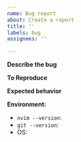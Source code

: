 ```yaml
---
name: Bug report
about: Create a report
title: ''
labels: bug
assignees: ''

---
```


**Describe the bug**
<!-- A clear and concise description of what the bug is. -->

**To Reproduce**
<!--
  List of steps to reproduce the behavior.
  If possible, add a minimal `init.lua` that can be used with `nvim -u`
-->


**Expected behavior**
<!-- A clear and concise description of what you expected to happen. -->

**Environment:**
 - `nvim --version`:
- `git --version`:
- OS:
